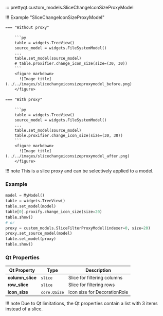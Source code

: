 ::: prettyqt.custom_models.SliceChangeIconSizeProxyModel

!!! Example "SliceChangeIconSizeProxyModel"

    === "Without proxy"

        ```py
        table = widgets.TreeView()
        source_model = widgets.FileSystemModel()
        ...
        table.set_model(source_model)
        # table.proxifier.change_icon_size(size=(30, 30))
        ```
        <figure markdown>
          ![Image title](../../images/slicechangeiconsizeproxymodel_before.png)
        </figure>

    === "With proxy"

        ```py
        table = widgets.TreeView()
        source_model = widgets.FileSystemModel()
        ...
        table.set_model(source_model)
        table.proxifier.change_icon_size(size=(30, 30))
        ```
        <figure markdown>
          ![Image title](../../images/slicechangeiconsizeproxymodel_after.png)
        </figure>

!!! note
    This is a slice proxy and can be selectively applied to a model.

### Example

```py
model = MyModel()
table = widgets.TreeView()
table.set_model(model)
table[0].proxify.change_icon_size(size=20)
table.show()
# or
proxy = custom_models.SliceFilterProxyModel(indexer=0, size=20)
proxy.set_source_model(model)
table.set_model(proxy)
table.show()
```


### Qt Properties

| Qt Property         | Type        | Description                  |
| --------------------|-------------| ---------------------------- |
| **column_slice**    | `slice`     | Slice for filtering columns  |
| **row_slice**       | `slice`     | Slice for filtering rows     |
| **icon_size**       | `core.QSize`| Icon size for DecorationRole |

!!! note
    Due to Qt limitations, the Qt properties contain a list with 3 items instead of a slice.

